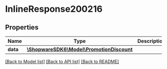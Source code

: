 # InlineResponse200216

## Properties
Name | Type | Description | Notes
------------ | ------------- | ------------- | -------------
**data** | [**\ShopwareSDK6\Model\PromotionDiscount**](PromotionDiscount.md) |  | [optional] 

[[Back to Model list]](../../README.md#documentation-for-models) [[Back to API list]](../../README.md#documentation-for-api-endpoints) [[Back to README]](../../README.md)

